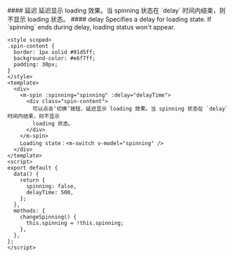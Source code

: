 <cn>
#### 延迟
延迟显示 loading 效果。当 spinning 状态在 `delay` 时间内结束，则不显示 loading 状态。
</cn>

<us>
#### delay
Specifies a delay for loading state. If `spinning` ends during delay, loading status won't appear.
</us>

```vue
<style scoped>
.spin-content {
  border: 1px solid #91d5ff;
  background-color: #e6f7ff;
  padding: 30px;
}
</style>
<template>
  <div>
    <m-spin :spinning="spinning" :delay="delayTime">
      <div class="spin-content">
        可以点击‘切换’按钮，延迟显示 loading 效果。当 spinning 状态在 `delay` 时间内结束，则不显示
        loading 状态。
      </div>
    </m-spin>
    Loading state：<m-switch v-model="spinning" />
  </div>
</template>
<script>
export default {
  data() {
    return {
      spinning: false,
      delayTime: 500,
    };
  },
  methods: {
    changeSpinning() {
      this.spinning = !this.spinning;
    },
  },
};
</script>
```
